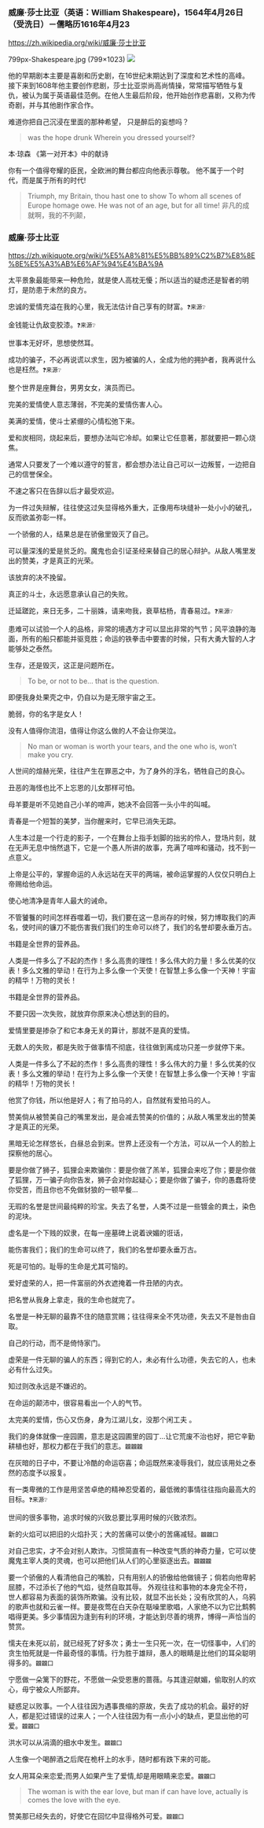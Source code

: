 ### 威廉·莎士比亚（英语：William Shakespeare)，1564年4月26日（受洗日）－儒略历1616年4月23
https://zh.wikipedia.org/wiki/威廉·莎士比亚

799px-Shakespeare.jpg (799×1023)
<img src="https://upload.wikimedia.org/wikipedia/commons/thumb/a/a2/Shakespeare.jpg/799px-Shakespeare.jpg">

他的早期剧本主要是喜剧和历史剧，在16世纪末期达到了深度和艺术性的高峰。接下来到1608年他主要创作悲剧，莎士比亚崇尚高尚情操，常常描写牺牲与复仇，被认为属于英语最佳范例。在他人生最后阶段，他开始创作悲喜剧，又称为传奇剧，并与其他剧作家合作。

难道你把自己沉浸在里面的那种希望，
只是醉后的妄想吗？
>was the hope drunk
Wherein you dressed yourself?

本·琼森
《第一对开本》中的献诗

你有一个值得夸耀的臣民，全欧洲的舞台都应向他表示尊敬。
他不属于一个时代，而是属于所有的时代!
>Triumph, my Britain, thou hast one to show
To whom all scenes of Europe homage owe.
He was not of an age, but for all time!	非凡的成就啊，我的不列颠，

### 威廉·莎士比亚
https://zh.wikiquote.org/wiki/%E5%A8%81%E5%BB%89%C2%B7%E8%8E%8E%E5%A3%AB%E6%AF%94%E4%BA%9A

太平景象最能带来一种危险，就是使人高枕无懮；所以适当的疑虑还是智者的明灯，是防患于未然的良方。

忠诚的爱情充溢在我的心里，我无法估计自己享有的财富。`❓来源❔`

金钱能让仇敌变胶漆。`❓来源❔`

世事本无好坏，思想使然耳。

成功的骗子，不必再说谎以求生，因为被骗的人，全成为他的拥护者，我再说什么也是枉然。`❓来源❔`

整个世界是座舞台，男男女女，演员而已。

完美的爱情使人意志薄弱，不完美的爱情伤害人心。

美满的爱情，使斗士紧绷的心情松弛下来。

爱和炭相同，烧起来后，要想办法叫它冷却。如果让它任意著，那就要把一颗心烧焦。

通常人只要发了一个难以遵守的誓言，都会想办法让自己可以一边叛誓，一边把自己的信誉保全。

不速之客只在告辞以后才最受欢迎。

为一件过失辩解，往往使这过失显得格外重大，正像用布块缝补一处小小的破孔，反而欲盖弥彰一样。

一个骄傲的人，结果总是在骄傲里毁灭了自己。

可以量深浅的爱是贫乏的。魔鬼也会引证圣经来替自己的居心辩护。从敌人嘴里发出的赞美，才是真正的光荣。

该放弃的决不挽留。

真正的斗士，永远愿意承认自己的失败。

迁延蹉跎，来日无多，二十丽姝，请来吻我，衰草枯杨，青春易过。`❓来源❔`

患难可以试验一个人的品格，非常的境遇方才可以显出非常的气节；风平浪静的海面，所有的船只都能并驱竞胜；命运的铁拳击中要害的时候，只有大勇大智的人才能够处之泰然。

生存，还是毁灭，这正是问题所在。
>To be, or not to be… that is the question.

即便我身处果壳之中，仍自以为是无限宇宙之王。

脆弱，你的名字是女人！

没有人值得你流泪，值得让你这么做的人不会让你哭泣。
>No man or woman is worth your tears, and the one who is, won’t make you cry.

人世间的煊赫光荣，往往产生在罪恶之中，为了身外的浮名，牺牲自己的良心。

丑恶的海怪也比不上忘恩的儿女那样可怕。

母羊要是听不见她自己小羊的啼声，她决不会回答一头小牛的叫喊。

青春是一个短暂的美梦，当你醒来时，它早已消失无踪。

人生本过是一个行走的影子，一个在舞台上指手划脚的拙劣的伶人，登场片刻，就在无声无息中悄然退下，它是一个愚人所讲的故事，充满了喧哗和骚动，找不到一点意义。

上帝是公平的，掌握命运的人永远站在天平的两端，被命运掌握的人仅仅只明白上帝赐给他命运。

使心地清净是青年人最大的诫命。

不管饕餮的时间怎样吞噬着一切，我们要在这一息尚存的时候，努力博取我们的声名，使时间的镰刀不能伤害我们我们的生命可以终了，我们的名誉却要永垂万古。

书籍是全世界的营养品。

人类是一件多么了不起的杰作！多么高贵的理性！多么伟大的力量！多么优美的仪表！多么文雅的举动！在行为上多么像一个天使！在智慧上多么像一个天神！宇宙的精华！万物的灵长！

书籍是全世界的营养品。

不要只因一次失败，就放弃你原来决心想达到的目的。

爱情里要是掺杂了和它本身无关的算计，那就不是真的爱情。

无数人的失败，都是失败于做事情不彻底，往往做到离成功只差一步就停下来。

人类是一件多么了不起的杰作！多么高贵的理性！多么伟大的力量！多么优美的仪表！多么文雅的举动！在行为上多么像一个天使！在智慧上多么像一个天神！宇宙的精华！万物的灵长！

他赏了你钱，所以他是好人；有了拍马的人，自然就有爱拍马的人。

赞美倘从被赞美自己的嘴里发出，是会减去赞美的价值的；从敌人嘴里发出的赞美才是真正的光荣。

黑暗无论怎样悠长，白昼总会到来。世界上还没有一个方法，可以从一个人的脸上探察他的居心。

要是你做了狮子，狐狸会来欺骗你：要是你做了羔羊，狐狸会来吃了你；要是你做了狐狸，万一骗子向你告发，狮子会对你起疑心；要是你做了骗子，你的愚蠢将使你受苦，而且你也不免做豺狼的一顿早餐…

无瑕的名誉是世间最纯粹的珍宝。失去了名誉，人类不过是一些镀金的粪土，染色的泥块。

虚名是一个下贱的奴隶，在每一座墓碑上说着谀媚的诳话，

能伤害我们；我们的生命可以终了，我们的名誉却要永垂万古。

死是可怕的。耻辱的生命是尤其可恼的。

爱好虚荣的人，把一件富丽的外衣遮掩着一件丑陋的内衣。

把名誉从我身上拿走，我的生命也就完了。

名誉是一种无聊的最靠不住的随意赏赐；往往得来全不凭功德，失去又不是咎由自取。

自己的行动，而不是倚恃家门。

虚荣是一件无聊的骗人的东西；得到它的人，未必有什么功德，失去它的人，也未必有什么过失。

知过则改永远是不嫌迟的。

在命运的颠沛中，很容易看出一个人的气节。

太完美的爱情，伤心又伤身，身为江湖儿女，没那个闲工夫 。

我们的身体就像一座园圃，意志是这园圃里的园丁…让它荒废不治也好，把它辛勤耕植也好，那权力都在于我们的意志。`龖龖龖`

在灰暗的日子中，不要让冷酷的命运窃喜；命运既然来凌辱我们，就应该用处之泰然的态度予以报复。

有一类卑微的工作是用坚苦卓绝的精神忍受着的，最低微的事情往往指向最高大的目标。`❓来源❔`

世间的很多事物，追求时候的兴致总要比享用时候的兴致浓烈。

新的火焰可以把旧的火焰扑灭；大的苦痛可以使小的苦痛减轻。`龖龖囗`

对自己忠实，才不会对别人欺诈。习惯简直有一种改变气质的神奇力量，它可以使魔鬼主宰人类的灵魂，也可以把他们从人们的心里驱逐出去。`龖龖龖`

要一个骄傲的人看清他自己的嘴脸，只有用别人的骄傲给他做镜子；倘若向他卑躬屈膝，不过添长了他的气焰，徒然自取其辱。
外观往往和事物的本身完全不符，世人都容易为表面的装饰所欺骗。没有比较，就显不出长处；没有欣赏的人，乌鸦的歌声也就和云雀一样。要是夜莺在白天杂在聒噪里歌唱，人家绝不以为它比鹪鹩唱得更美。多少事情因为逢到有利的环境，才能达到尽善的境界，博得一声恰当的赞赏。

懦夫在未死以前，就已经死了好多次；勇士一生只死一次，在一切怪事中，人们的贪生怕死就是一件最奇怪的事情。行为胜于雄辩，愚人的眼睛是比他们的耳朵聪明得多的。`龖龖囗`

宁愿做一朵篱下的野花，不愿做一朵受恩惠的蔷薇。与其逢迎献媚，偷取别人的欢心，毋宁被众人所鄙弃。

疑惑足以败事。一个人往往因为遇事畏缩的原故，失去了成功的机会。最好的好人，都是犯过错误的过来人；一个人往往因为有一点小小的缺点，更显出他的可爱。`龖龖囗`

洪水可以从涓滴的细水中发生。`龖龖囗`

人生像一个喝醉酒之后爬在桅杆上的水手，随时都有跌下来的可能。

女人用耳朵来恋爱;而男人如果产生了爱情,却是用眼睛来恋爱。`龖龖囗`
>The woman is with the ear love, but man if can have love, actually is comes the love with the eye.

赞美那已经失去的，好使它在回忆中显得格外可爱。`龖龖囗`
